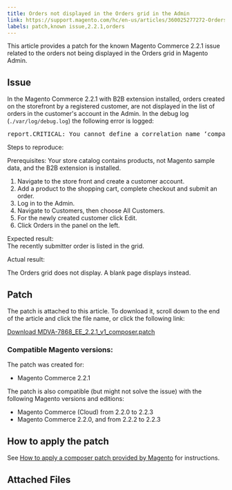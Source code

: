 ```yaml
---
title: Orders not displayed in the Orders grid in the Admin
link: https://support.magento.com/hc/en-us/articles/360025277272-Orders-not-displayed-in-the-Orders-grid-in-the-Admin
labels: patch,known issue,2.2.1,orders
---
```


<p>This article provides a patch for the known Magento Commerce 2.2.1 issue related to the orders not being displayed in the Orders grid in Magento Admin.</p>
<h2>Issue</h2>
<p>In the Magento Commerce 2.2.1 with B2B extension installed, orders created on the storefront by a registered customer, are not displayed in the list of orders in the customer's account in the Admin. In the debug log (<code>./var/log/debug.log</code>) the following error is logged:</p>
<div>
<div>
<pre class="code-java">report.CRITICAL: You cannot define a correlation name ‘company_order’ more than once</pre>
</div>
</div>
<p>Steps to reproduce:</p>
<p>Prerequisites: Your store catalog contains products, not Magento sample data, and the B2B extension is installed.</p>
<ol>
<li>Navigate to the store front and create a customer account. </li>
<li>Add a product to the shopping cart, complete checkout and submit an order.</li>
<li>Log in to the Admin.</li>
<li>Navigate to Customers, then choose All Customers.</li>
<li>For the newly created customer click Edit.</li>
<li>Click Orders in the panel on the left.</li>
</ol>
<p>Expected result:<br/> The recently submitter order is listed in the grid.</p>
<p>Actual result:</p>
<p>The Orders grid does not display. A blank page displays instead.</p>
<h2>Patch</h2>
<p>The patch is attached to this article. To download it, scroll down to the end of the article and click the file name, or click the following link:</p>
<p><a href="https://support.magento.com/hc/en-us/article_attachments/360024291991/MDVA-7868_EE_2.2.1_v1_composer.patch">Download MDVA-7868_EE_2.2.1_v1_composer.patch</a></p>
<h3>Compatible Magento versions:</h3>
<p>The patch was created for:</p>
<ul>
<li>Magento Commerce 2.2.1</li>
</ul>
<p>The patch is also compatible (but might not solve the issue) with the following Magento versions and editions:</p>
<ul>
<li>Magento Commerce (Cloud) from 2.2.0 to 2.2.3</li>
<li>Magento Commerce 2.2.0, and from 2.2.2 to 2.2.3</li>
</ul>
<h2>How to apply the patch</h2>
<p>See <a href="https://support.magento.com/hc/en-us/articles/360028367731">How to apply a composer patch provided by Magento</a> for instructions.</p>
<h2>Attached Files</h2>